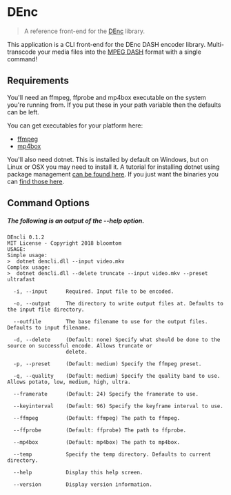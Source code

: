 # DEnc
>A reference front-end for the [DEnc](https://github.com/bloomtom/DEnc) library.

This application is a CLI front-end for the DEnc DASH encoder library. Multi-transcode your media files into the [MPEG DASH](https://en.wikipedia.org/wiki/Dynamic_Adaptive_Streaming_over_HTTP) format with a single command!


## Requirements
You'll need an ffmpeg, ffprobe and mp4box executable on the system you're running from. If you put these in your path variable then the defaults can be left.

You can get executables for your platform here:
 - [ffmpeg](https://ffmpeg.org/)
 - [mp4box](https://gpac.wp.imt.fr/downloads/)

You'll also need dotnet. This is installed by default on Windows, but on Linux or OSX you may need to install it.
A tutorial for installing dotnet using package management [can be found here](https://www.microsoft.com/net/learn/get-started-with-dotnet-tutorial). If you just want the binaries you can [find those here](https://www.microsoft.com/net/download/dotnet-core/2.1).

## Command Options
##### The following is an output of the --help option.
```
DEncli 0.1.2
MIT License - Copyright 2018 bloomtom
USAGE:
Simple usage:
>  dotnet dencli.dll --input video.mkv
Complex usage:
>  dotnet dencli.dll --delete truncate --input video.mkv --preset ultrafast

  -i, --input      Required. Input file to be encoded.

  -o, --output     The directory to write output files at. Defaults to the input file directory.

  --outfile        The base filename to use for the output files. Defaults to input filename.

  -d, --delete     (Default: none) Specify what should be done to the source on successful encode. Allows truncate or
                   delete.

  -p, --preset     (Default: medium) Specify the ffmpeg preset.

  -q, --quality    (Default: medium) Specify the quality band to use. Allows potato, low, medium, high, ultra.

  --framerate      (Default: 24) Specify the framerate to use.

  --keyinterval    (Default: 96) Specify the keyframe interval to use.

  --ffmpeg         (Default: ffmpeg) The path to ffmpeg.

  --ffprobe        (Default: ffprobe) The path to ffprobe.

  --mp4box         (Default: mp4box) The path to mp4box.

  --temp           Specify the temp directory. Defaults to current directory.

  --help           Display this help screen.

  --version        Display version information.
```